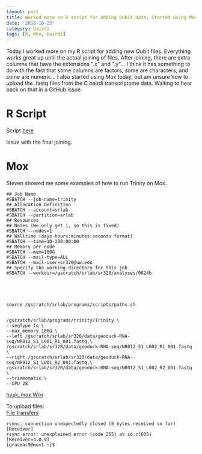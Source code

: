 ```yaml
---
layout: post
title: Worked more on R script for adding Qubit data; Started using Mox
date: '2018-10-23'
category: bairdi
tags: [R, Mox, bairdi]
---
```

Today I worked more on my R script for adding new Qubit files. Everything works great up until the actual joining of files. After joining, there are extra columns that have the extensions ".x" and ".y"... I think it has something to do with the fact that some columns are factors, some are characters, and some are numeric... I also started using Mox today, but am unsure how to upload the .fastq files from the C bairdi transcriptome data. Waiting to hear back on that in a GitHub issue.

# R Script
Script [here](https://github.com/RobertsLab/project-crab/blob/master/scripts/all-hemo-fixing.R)

Issue with the final joining. 

# Mox
Steven showed me some examples of how to run Trinity on Mox. 
```#!/bin/bash
## Job Name
#SBATCH --job-name=trinity
## Allocation Definition
#SBATCH --account=srlab
#SBATCH --partition=srlab
## Resources
## Nodes (We only get 1, so this is fixed)
#SBATCH --nodes=1
## Walltime (days-hours:minutes:seconds format)
#SBATCH --time=10-100:00:00
## Memory per node
#SBATCH --mem=100G
#SBATCH --mail-type=ALL
#SBATCH --mail-user=sr320@uw.edu
## Specify the working directory for this job
#SBATCH --workdir=/gscratch/srlab/sr320/analyses/0624b





source /gscratch/srlab/programs/scripts/paths.sh


/gscratch/srlab/programs/trinity/Trinity \
--seqType fq \
--max_memory 100G \
--left /gscratch/srlab/sr320/data/geoduck-RNA-seq/NR012_S1_L001_R1_001.fastq,\
/gscratch/srlab/sr320/data/geoduck-RNA-seq/NR012_S1_L002_R1_001.fastq \
--right /gscratch/srlab/sr320/data/geoduck-RNA-seq/NR012_S1_L001_R2_001.fastq,\
/gscratch/srlab/sr320/data/geoduck-RNA-seq/NR012_S1_L002_R2_001.fastq \
--trimmomatic \
--CPU 28
```

[hyak_mox Wiki](https://github.com/RobertsLab/hyak_mox/wiki)

To upload files:    
[File transfers](https://github.com/RobertsLab/hyak_mox/wiki/File-Transfers)



```ssh: connect to host 205.175.107.122 port 22: Connection timed out
rsync: connection unexpectedly closed (0 bytes received so far) [Receiver]
rsync error: unexplained error (code 255) at io.c(605) [Receiver=3.0.9]
[graceac9@mox1 ~]$ 
